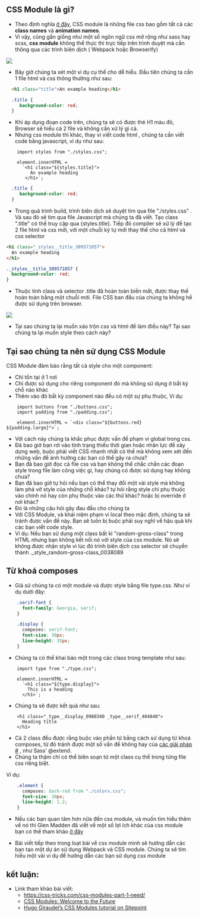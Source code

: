 ## CSS Module là gì?

- Theo định nghĩa [ở đây](https://github.com/css-modules/css-modules), CSS module là những file css bao gồm tất cả các **class names** và **animation names**.
- Vì vậy, cũng gần giống như một số ngôn ngữ css mở rộng như sass hay scss, **css module** không thể thực thi trực tiếp trên trình duyệt mà cần thông qua  các trình biên dịch ( Webpack hoặc Browserify) 

![](https://images.viblo.asia/1678d148-b870-4f25-b831-f75dbaad22fa.png)

- Bây giờ chúng ta xét một ví dụ cụ thể cho dễ hiểu. Đầu tiên chúng ta cần 1 file html và css thông thường như sau:

```HTML
  <h1 class="title">An example heading</h1>
```

```CSS
  .title {
     background-color: red;
  }
```

- Khi áp dụng đoạn code trên, chúng ta sẽ có được thẻ H1 màu đỏ, Browser sẽ hiểu cả 2 file và không cần xử lý gì cả. 
- Nhưng css module thì khác, thay vì viết code html , chúng ta cần viết code bằng javascript, ví dụ như sau:

```JS
    import styles from "./styles.css";

    element.innerHTML = 
      `<h1 class="${styles.title}">
         An example heading
       </h1>`;
```

```style.css
  .title {
     background-color: red;
  }
```

- Trong quá trình build, trình biên dịch sẽ duyệt tìm qua file  "./styles.css" . Và sau đó sẽ tìm qua file Javascript mà chúng ta đã viết. Tạo class ".title" có thể truy cập qua {styles.title}. Tiếp đó compiler sẽ xử lý để tạo 2 file html và css mới, với một chuỗi ký tự mới thay thế cho cả html và css selector

```html
<h1 class="_styles__title_309571057">
  An example heading
</h1>
```

``` CSS
._styles__title_309571057 {
  background-color: red;
}
```

- Thuộc tính class và selector .title đã hoàn toàn biến mất, được thay thế hoàn toàn bằng một chuỗi mới. File CSS ban đầu của chúng ta không hề được sử dụng trên browser. 

![](https://images.viblo.asia/bb168b95-1ee2-4eaf-92d4-c9b1e316e178.png)

- Tại sao chúng ta lại muốn xáo trộn css và html để làm điều này? Tại sao chúng ta lại muốn style theo cách này?

## Tại sao chúng ta nên sử dụng CSS Module

CSS Module đảm bảo rằng tất cả style cho một component:
- Chỉ tồn tại ở 1 nơi
- Chỉ được sử dụng cho riêng component đó mà không sử dụng ở bất kỳ chỗ nào khác
- Thêm vào đó bất kỳ component nào đều có một sự phụ thuộc, Ví dụ:

```JS
    import buttons from "./buttons.css";
    import padding from "./padding.css";

    element.innerHTML = `<div class="${buttons.red} ${padding.large}">`;

```

- Với cách này chúng ta khắc phục được vấn đề phạm vi global trong css.
- Đã bao giờ bạn rơi vào tình trạng thiếu thời gian hoặc nhân lực để xây dựng web, buộc phải viết CSS nhanh nhất có thể mà không xem xét đến những vấn đề ảnh hưởng các bạn có thể gây ra chưa?
- Bạn đã bao giờ đọc cả file css và bạn không thể chắc chắn các đoạn style trong file làm công việc gì, hay chúng có được sử dụng hay không chưa?
- Bạn đã bao giờ tự hỏi nếu bạn có thể thay đổi một vài style mà không làm phá vỡ style của những chỗ khác? tự hỏi rằng style chỉ phụ thuộc vào chính nó hay còn phụ thuộc vào các thứ khác? hoặc bị override ở nơi khác?
- Đó là những câu hỏi gây đau đầu cho chúng ta
- Với CSS Module, và khái niệm phạm vi local theo mặc định, chúng ta sẽ tránh được vấn đề này. Bạn sẽ luôn bị buộc phải suy nghĩ về hậu quả khi các bạn viết code style.
-  Ví dụ: Nếu bạn sử dụng một class bất kì "random-gross-class" trong HTML nhưng bạn không kết nối nó với style của css module. Nó sẽ không được nhận style vì lúc đó trình biên dịch css selector sẽ chuyển thành ._style_random-gross-class_0038089

## Từ khoá composes

- Giả sử chúng ta có một module và được style  bằng file type.css. Như ví dụ dưới đây:

```CSS
    .serif-font {
      font-family: Georgia, serif;
    }

    .display {
      composes: serif-font;
      font-size: 30px;
      line-height: 35px;
    }

```
- Chúng ta có thể khai báo một trong các class trong template như sau:
```JS
    import type from "./type.css";

    element.innerHTML = 
      `<h1 class="${type.display}">
        This is a heading
      </h1>`;
```
- Chúng ta sẽ được kết quả như sau:

```
    <h1 class="_type__display_0980340 _type__serif_404840">
      Heading title
    </h1>
```

- Cả 2 class đều được rằng buộc vào phần tử bằng cách sử dụng từ khoá composes, từ đó tránh được một số vấn đề không hay của [các giải pháp #](https://www.sitepoint.com/avoid-sass-extend/) , như Sass’ @extend.
- Chúng ta thậm chí có thể biên soạn từ một class cụ thể trong từng file css riêng biệt.

Ví dụ:
```CSS
    .element {
      composes: dark-red from "./colors.css";
      font-size: 30px;
      line-height: 1.2;
    }

```
- Nếu các bạn quan tâm hơn nữa đến css module, và muốn tìm hiểu thêm về nó thì Glen Madden đã viết về một số lợi ích khác của css module bạn có thể tham khảo [ở đây ](https://glenmaddern.com/articles/css-modules)

- Bài viết tiếp theo trong loạt bài về css module mình sẽ hướng dẫn các bạn tạo một dự án sử dụng Webpack và CSS module. Chúng ta sẽ tìm hiểu một vài ví dụ để hướng dẫn các bạn sử dụng css module

##  kết luận:
- Link tham khảo bài viết:
    - https://css-tricks.com/css-modules-part-1-need/
    - [CSS Modules: Welcome to the Future](https://glenmaddern.com/articles/css-modules)
    - [Hugo Giraudel’s CSS Modules tutorial on Sitepoint](http://www.sitepoint.com/understanding-css-modules-methodology/)